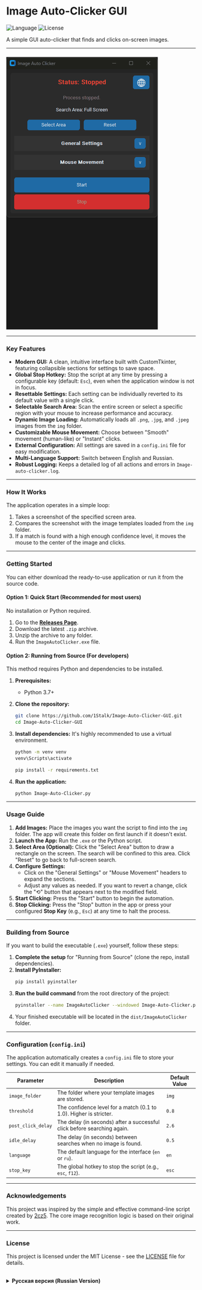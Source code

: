 # Image Auto-Clicker GUI

![Language](https://img.shields.io/badge/Language-Python-blue.svg) ![License](https://img.shields.io/badge/License-MIT-green.svg)

A simple GUI auto-clicker that finds and clicks on-screen images.

---

###

![App GIF](visuals/1.gif)

---

### Key Features

*   **Modern GUI:** A clean, intuitive interface built with CustomTkinter, featuring collapsible sections for settings to save space.
*   **Global Stop Hotkey:** Stop the script at any time by pressing a configurable key (default: `Esc`), even when the application window is not in focus.
*   **Resettable Settings:** Each setting can be individually reverted to its default value with a single click.
*   **Selectable Search Area:** Scan the entire screen or select a specific region with your mouse to increase performance and accuracy.
*   **Dynamic Image Loading:** Automatically loads all `.png`, `.jpg`, and `.jpeg` images from the `img` folder.
*   **Customizable Mouse Movement:** Choose between "Smooth" movement (human-like) or "Instant" clicks.
*   **External Configuration:** All settings are saved in a `config.ini` file for easy modification.
*   **Multi-Language Support:** Switch between English and Russian.
*   **Robust Logging:** Keeps a detailed log of all actions and errors in `Image-auto-clicker.log`.

---

### How It Works

The application operates in a simple loop:
1.  Takes a screenshot of the specified screen area.
2.  Compares the screenshot with the image templates loaded from the `img` folder.
3.  If a match is found with a high enough confidence level, it moves the mouse to the center of the image and clicks.

---

### Getting Started

You can either download the ready-to-use application or run it from the source code.

#### Option 1: Quick Start (Recommended for most users)

No installation or Python required.

1.  Go to the [**Releases Page**](https://github.com/1Stalk/Image-Auto-Clicker-GUI/releases).
2.  Download the latest `.zip` archive.
3.  Unzip the archive to any folder.
4.  Run the `ImageAutoClicker.exe` file.

#### Option 2: Running from Source (For developers)

This method requires Python and dependencies to be installed.

1.  **Prerequisites:**
    *   Python 3.7+

2.  **Clone the repository:**
    ```sh
    git clone https://github.com/1Stalk/Image-Auto-Clicker-GUI.git
    cd Image-Auto-Clicker-GUI
    ```

3.  **Install dependencies:**
    It's highly recommended to use a virtual environment.

    ```sh
    python -m venv venv
    venv\Scripts\activate
    ```

    ```sh
    pip install -r requirements.txt
    ```

4.  **Run the application:**
    ```sh
    python Image-Auto-Clicker.py
    ```

---

### Usage Guide

1.  **Add Images:** Place the images you want the script to find into the `img` folder. The app will create this folder on first launch if it doesn't exist.
2.  **Launch the App:** Run the `.exe` or the Python script.
3.  **Select Area (Optional):** Click the "Select Area" button to draw a rectangle on the screen. The search will be confined to this area. Click "Reset" to go back to full-screen search.
4.  **Configure Settings:**
    *   Click on the "General Settings" or "Mouse Movement" headers to expand the sections.
    *   Adjust any values as needed. If you want to revert a change, click the "⟲" button that appears next to the modified field.
5.  **Start Clicking:** Press the "Start" button to begin the automation.
6.  **Stop Clicking:** Press the "Stop" button in the app or press your configured **Stop Key** (e.g., `Esc`) at any time to halt the process.

---

### Building from Source

If you want to build the executable (`.exe`) yourself, follow these steps:

1.  **Complete the setup** for "Running from Source" (clone the repo, install dependencies).
2.  **Install PyInstaller:**
    ```sh
    pip install pyinstaller
    ```
3.  **Run the build command** from the root directory of the project:
    ```sh
    pyinstaller --name ImageAutoClicker --windowed Image-Auto-Clicker.py
    ```
4.  Your finished executable will be located in the `dist/ImageAutoClicker` folder.

---

### Configuration (`config.ini`)

The application automatically creates a `config.ini` file to store your settings. You can edit it manually if needed.

| Parameter          | Description                                                              | Default Value |
| ------------------ | ------------------------------------------------------------------------ | ------------- |
| `image_folder`     | The folder where your template images are stored.                        | `img`         |
| `threshold`        | The confidence level for a match (0.1 to 1.0). Higher is stricter.       | `0.8`         |
| `post_click_delay` | The delay (in seconds) after a successful click before searching again.  | `2.6`         |
| `idle_delay`       | The delay (in seconds) between searches when no image is found.          | `0.5`         |
| `language`         | The default language for the interface (`en` or `ru`).                   | `en`          |
| `stop_key`         | The global hotkey to stop the script (e.g., `esc`, `f12`).               | `esc`         |

---

### Acknowledgements

This project was inspired by the simple and effective command-line script created by [2cz5](https://github.com/2cz5). The core image recognition logic is based on their original work.

---

### License

This project is licensed under the MIT License - see the [LICENSE](LICENSE) file for details.

<br>

<details>
<summary><strong>Русская версия (Russian Version)</strong></summary>

# Image Auto-Clicker GUI

![Language](https://img.shields.io/badge/Language-Python-blue.svg) ![License](https://img.shields.io/badge/License-MIT-green.svg)

Простой GUI-автокликер, который находит и нажимает на изображения на экране.

---

###

![App GIF](visuals/2.gif)

---

### Ключевые возможности

*   **GUI:** Чистый, интуитивно понятный интерфейс на CustomTkinter со сворачиваемыми секциями настроек для экономии места.
*   **Глобальная клавиша остановки:** Останавливайте скрипт в любой момент нажатием настроенной клавиши (по умолчанию: `Esc`), даже если окно программы неактивно.
*   **Сбрасываемые настройки:** Каждую настройку можно мгновенно вернуть к значению по умолчанию одним кликом.
*   **Выбор области поиска:** Сканируйте весь экран или выделите определенную область мышью, чтобы повысить производительность и точность.
*   **Динамическая загрузка изображений:** Автоматически загружает все изображения (`.png`, `.jpg`, `.jpeg`) из папки `img`.
*   **Настраиваемое движение мыши:** Выбирайте между "Плавным" (имитация человека) и "Мгновенным" перемещением.
*   **Внешний файл конфигурации:** Все настройки сохраняются в `config.ini` для удобного редактирования.
*   **Поддержка нескольких языков:** Переключайтесь между английским и русским языком.
*   **Детальное логирование:** Ведет журнал всех действий и ошибок в файле `Image-auto-clicker.log`.

---

### Как это работает

Приложение работает в простом цикле:
1.  Делает скриншот указанной области экрана.
2.  Сравнивает скриншот с шаблонами изображений, загруженными из папки `img`.
3.  Если совпадение найдено с достаточным уровнем точности, перемещает курсор в центр изображения и выполняет клик.

---

### Установка и запуск

Вы можете скачать готовую программу или запустить ее из исходного кода.

#### Вариант 1: Быстрый старт (Рекомендуется для большинства пользователей)

Не требует установки Python и зависимостей.

1.  Перейдите на [**страницу релизов**](https://github.com/1Stalk/Image-Auto-Clicker-GUI/releases).
2.  Скачайте последнюю версию архива `.zip`.
3.  Распакуйте архив в любую папку.
4.  Запустите файл `ImageAutoClicker.exe`.

#### Вариант 2: Запуск из исходного кода (Для разработчиков)

Этот способ требует установленного Python и зависимостей.

1.  **Требования:**
    *   Python 3.7+

2.  **Клонируйте репозиторий:**
    ```sh
    git clone https://github.com/1Stalk/Image-Auto-Clicker-GUI.git
    cd Image-Auto-Clicker-GUI
    ```

3.  **Установите зависимости:**
    Настоятельно рекомендуется использовать виртуальное окружение.

    ```sh
    python -m venv venv
    venv\Scripts\activate
    ```

    ```sh
    pip install -r requirements.txt
    ```

4.  **Запустите приложение:**
    ```sh
    python Image-Auto-Clicker.py
    ```

---

### Руководство по использованию

1.  **Добавьте изображения:** Поместите изображения, которые должен находить скрипт, в папку `img`. Программа создаст эту папку при первом запуске, если она отсутствует.
2.  **Запустите приложение:** Запустите `.exe` файл или Python-скрипт.
3.  **Выберите область (необязательно):** Нажмите кнопку "Выбрать область", чтобы нарисовать прямоугольник на экране. Поиск будет ограничен этой областью. Нажмите "Сбросить", чтобы вернуться к поиску по всему экрану.
4.  **Настройте параметры:**
    *   Нажмите на заголовки "Основные настройки" или "Перемещение мыши", чтобы раскрыть секции.
    *   Отрегулируйте значения. Если вы хотите отменить изменение, нажмите на кнопку "⟲", которая появится рядом с измененным полем.
5.  **Начните работу:** Нажмите кнопку "Старт", чтобы запустить автоматизацию.
6.  **Остановите работу:** Нажмите кнопку "Стоп" в приложении или используйте вашу **клавишу остановки** (например, `Esc`) в любой момент, чтобы прервать процесс.

---

### Сборка из исходного кода

Если вы хотите самостоятельно собрать исполняемый файл (`.exe`), выполните следующие шаги:

1.  **Выполните подготовку** для "Запуска из исходного кода" (клонируйте репозиторий, установите зависимости).
2.  **Установите PyInstaller:**
    ```sh
    pip install pyinstaller
    ```
3.  **Выполните команду для сборки** из корневой папки проекта:
    ```sh
    pyinstaller --name ImageAutoClicker --windowed Image-Auto-Clicker.py
    ```
4.  Готовый исполняемый файл будет находиться в папке `dist/ImageAutoClicker`.

---

### Конфигурация (`config.ini`)

Приложение автоматически создает файл `config.ini` для хранения ваших настроек. При необходимости вы можете редактировать его вручную.

| Параметр           | Описание                                                                  | Значение по умолчанию |
| ------------------ | ------------------------------------------------------------------------- | --------------------- |
| `image_folder`     | Папка, в которой хранятся ваши изображения-шаблоны.                       | `img`                 |
| `threshold`        | Уровень уверенности для совпадения (от 0.1 до 1.0). Чем выше, тем строже. | `0.8`                 |
| `post_click_delay` | Задержка (в секундах) после успешного клика перед следующим поиском.      | `2.6`                 |
| `idle_delay`       | Задержка (в секундах) между циклами поиска, когда изображение не найдено.  | `0.5`                 |
| `language`         | Язык интерфейса по умолчанию (`en` или `ru`).                             | `en`                  |
| `stop_key`         | Глобальная клавиша для остановки скрипта (например, `esc`, `f12`).         | `esc`                 |

---

### Благодарности

Этот проект был вдохновлен простым и эффективным консольным скриптом от пользователя [2cz5](https://github.com/2cz5). Базовая логика поиска изображений основана на его первоначальной работе.

---

### Лицензия

Этот проект распространяется под лицензией MIT - подробности смотрите в файле [LICENSE](LICENSE).

</details>
